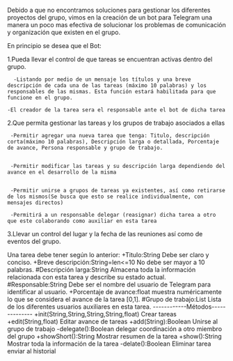Debido a que no encontramos soluciones para gestionar los diferentes proyectos del grupo, vimos en la creación de un bot para Telegram una manera un poco mas efectiva de solucionar los problemas de comunicación y organización que existen en el grupo.


En principio se desea que el Bot:


   1.Pueda llevar el control de que tareas se encuentran activas dentro del grupo.


   	  -Listando por medio de un mensaje los títulos y una breve descripción de cada una de las tareas (máximo 10 palabras) y los responsables de las mismas. Esta función estará habilitada para que funcione en el grupo.
	  
	-El creador de la tarea sera el responsable ante el bot de dicha tarea

   2.Que permita gestionar las tareas y los grupos de trabajo asociados a ellas


   	 -Permitir agregar una nueva tarea que tenga: Titulo, descripción corta(máximo 10 palabras), Descripción larga o detallada, Porcentaje de avance, Persona responsable y grupo de trabajo.


	 -Permitir modificar las tareas y su descripción larga dependiendo del avance en el desarrollo de la misma


	 -Permitir unirse a grupos de tareas ya existentes, así como retirarse de los mismos(Se busca que esto se realice individualmente, con mensajes directos)
	 
	 -Permitirá a un responsable delegar (reasignar) dicha tarea a otro que este colaborando como auxiliar en esta tarea


   3.Llevar un control del lugar y la fecha de las reuniones así como de eventos del grupo.
   
   
Una tarea debe tener según lo anterior:
    +Titulo:String  Debe ser claro y conciso.
    +Breve descripción:String=len<=10 No debe ser mayor a 10 palabras.
    #Descripción larga:String Almacena toda la información relacionada con esta tarea y describe su estado actual.
    #Responsable:String Debe ser el nombre del usuario de Telegram para identificar al usuario.
    +Porcentaje de avance:float muestra numéricamente lo que se considera el avance de la tarea [0,1].
    #Grupo de trabajo:List Lista de los diferentes usuarios auxiliares en esta tarea.
    ------------Métodos--------------
    +init(String,String,String,String,float) Crear tareas
    +edit(String,float)			     Editar avance de tareas
    +add(String):Boolean		     Unirse al grupo de trabajo
    -delegate():Boolean			     delegar coordinación a otro miembro del grupo
    +showShort():String			     Mostrar resumen de la tarea
    +show():String			     Mostrar toda la información de la tarea
    -delate():Boolean			     Eliminar tarea enviar al historial
    